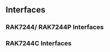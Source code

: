 ## Interfaces

### RAK7244/ RAK7244P Interfaces
<rk-img
  src="/assets/images/datasheet/rak7244/interfaces/interfaces.png"
  width="100%"
  figure-number="5"
  caption="RAK7244/RAK7244P Interfaces"
/>

### RAK7244C Interfaces
<rk-img
  src="/assets/images/datasheet/rak7244/interfaces/upvzcrs6wk7nvrbct78z.jpg"
  width="100%"
  figure-number="6"
  caption="Side Interface I"
/>

<rk-img
  src="/assets/images/datasheet/rak7244/interfaces/hjssww9t6sskpydh6t1z.jpg"
  width="100%"
  figure-number="7"
  caption="Side Interface II"
/>

<rk-img
  src="/assets/images/datasheet/rak7244/interfaces/vfswy5hirl21cyc3bftt.png"
  width="100%"
  figure-number="8"
  caption="Back interface"
/>
